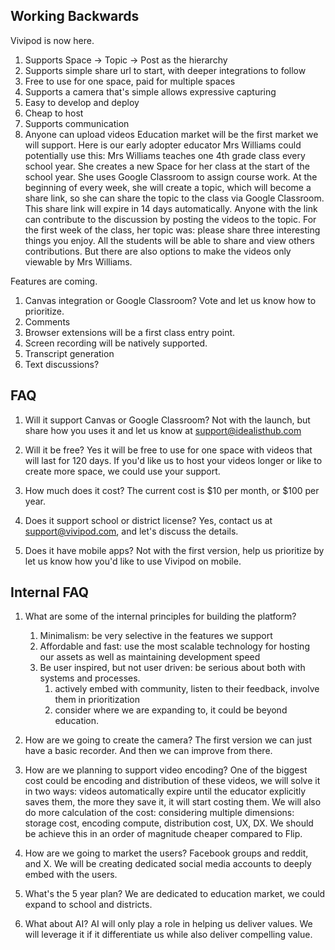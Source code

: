 ## Working Backwards

Vivipod is now here.
1. Supports Space -> Topic -> Post as the hierarchy
2. Supports simple share url to start, with deeper integrations to follow
3. Free to use for one space, paid for multiple spaces
5. Supports a camera that's simple allows expressive capturing
6. Easy to develop and deploy
7. Cheap to host
8. Supports communication
9. Anyone can upload videos
Education market will be the first market we will support. Here is our early adopter educator Mrs Williams could potentially use this: Mrs Williams teaches one 4th grade class every school year. She creates a new Space for her class at the start of the school year. She uses Google Classroom to assign course work. At the beginning of every week, she will create a topic, which will become a share link, so she can share the topic to the class via Google Classroom. This share link will expire in 14 days automatically. Anyone with the link can contribute to the discussion by posting the videos to the topic. For the first week of the class, her topic was: please share three interesting things you enjoy. All the students will be able to share and view others contributions. But there are also options to make the videos only viewable by Mrs Williams. 

Features are coming.
1. Canvas integration or Google Classroom? Vote and let us know how to prioritize. 
2. Comments
3. Browser extensions will be a first class entry point.
4. Screen recording will be natively supported.
5. Transcript generation
6. Text discussions? 

## FAQ
1. Will it support Canvas or Google Classroom?
Not with the launch, but share how you uses it and let us know at support@idealisthub.com

2. Will it be free?
Yes it will be free to use for one space with videos that will last for 120 days. If you'd like us to host your videos longer or like to create more space, we could use your support. 

3. How much does it cost?
The current cost is $10 per month, or $100 per year.

4. Does it support school or district license?
Yes, contact us at support@vivipod.com, and let's discuss the details.

5. Does it have mobile apps?
Not with the first version, help us prioritize by let us know how you'd like to use Vivipod on mobile.

## Internal FAQ
1. What are some of the internal principles for building the platform?
	1. Minimalism: be very selective in the features we support
	2. Affordable and fast: use the most scalable technology for hosting our assets as well as maintaining development speed
	3. Be user inspired, but not user driven: be serious about both with systems and processes.
		1. actively embed with community, listen to their feedback, involve them in prioritization
		2. consider where we are expanding to, it could be beyond education.
	
2. How are we going to create the camera?
The first version we can just have a basic recorder. And then we can improve from there.

3. How are we planning to support video encoding?
One of the biggest cost could be encoding and distribution of these videos, we will solve it in two ways: videos automatically expire until the educator explicitly saves them, the more they save it, it will start costing them. 
We will also do more calculation of the cost: considering multiple dimensions: storage cost, encoding compute, distribution cost, UX, DX. 
We should be achieve this in an order of magnitude cheaper compared to Flip.

4. How are we going to market the users?
Facebook groups and reddit, and X. We will be creating dedicated social media accounts to deeply embed with the users.

5. What's the 5 year plan?
We are dedicated to education market, we could expand to school and districts. 

6. What about AI?
AI will only play a role in helping us deliver values. We will leverage it if it differentiate us while also deliver compelling value. 
